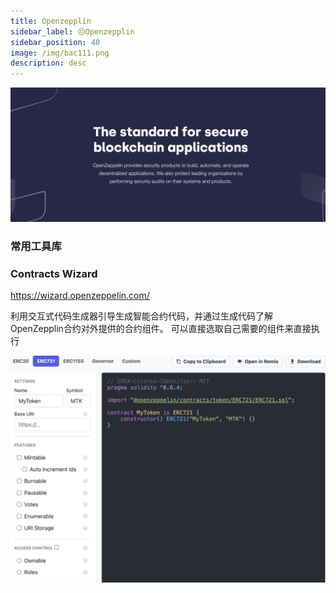 ```yaml
---
title: Openzepplin
sidebar_label: 😣Openzepplin
sidebar_position: 40
image: /img/bac111.png
description: desc
---
```

![img.png](assets/img.png)
### 常用工具库
### Contracts Wizard

https://wizard.openzeppelin.com/

利用交互式代码生成器引导生成智能合约代码，并通过生成代码了解OpenZepplin合约对外提供的合约组件。
可以直接选取自己需要的组件来直接执行

![Wizard.png](assets/Wizard.png)
